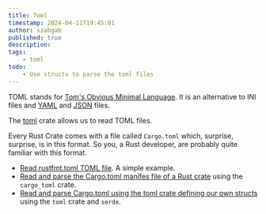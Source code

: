 ```yaml
---
title: Toml
timestamp: 2024-04-11T19:45:01
author: szabgab
published: true
description:
tags:
    - toml
todo:
    - Use structs to parse the toml files
---
```


TOML stands for [Tom's Obvious Minimal Language](https://toml.io/en/). It is an alternative to INI files and [YAML](/yaml) and [JSON](/json) files.

The [toml](https://crates.io/crates/toml) crate allows us to read TOML files.

Every Rust Crate comes with a file called `Cargo.toml` which, surprise, surprise, is in this format. So you, a Rust developer, are probably quite familiar with this format.


* [Read rustfmt.toml TOML file](/read-rustfmt-toml). A simple example.
* [Read and parse the Cargo.toml manifes file of a Rust crate](/read-cargo-toml) using the `cargo_toml` crate.
* [Read and parse Cargo.toml using the toml crate defining our own structs](/read-and-parse-cargo-toml) using the `toml` crate and `serde`.
